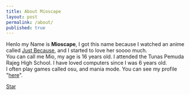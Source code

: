 ```yaml
---
title: About Mioscape
layout: post
permalink: /about/
published: true
---
```


Henlo my Name is **Mioscape**, I got this name because I watched an anime called [Just Because](https://myanimelist.net/anime/35639/Just_Because), and I started to love her soooo much.  
You can call me Mio, my age is 16 years old. I attended the Tunas Pemuda Rajeg High School. I have loved computers since I was 6 years old.  
I often play games called osu, and mania mode. You can see my profile "[here](https://osu.ppy.sh/users/15369896)".

<a class="github-button" href="https://github.com/mioscape/mioproject" data-style="mega" data-count-href="/mioscape/mioproject/stargazers" data-count-api="/repos/mioscape/mioproject#stargazers_count" data-count-aria-label="# stargazers on GitHub" aria-label="Star mioscape/mioproject on GitHub">Star</a>
<script async defer src="https://buttons.github.io/buttons.js"></script>
